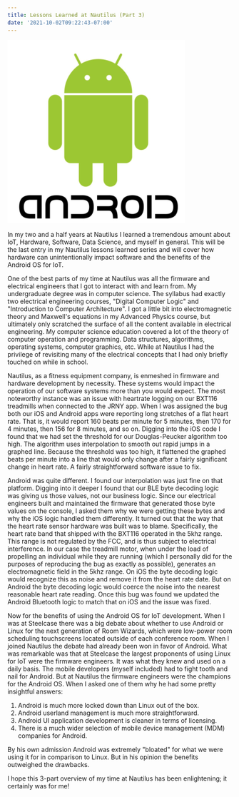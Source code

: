 ```yaml
---
title: Lessons Learned at Nautilus (Part 3)
date: '2021-10-02T09:22:43-07:00'
---
```

![Droid](/assets/droid.png)

In my two and a half years at Nautilus I learned a tremendous amount about IoT, Hardware, Software, Data Science, and myself in general.  This will be the last entry in my Nautilus lessons learned series and will cover how hardware can unintentionally impact software and the benefits of the Android OS for IoT.

One of the best parts of my time at Nautilus was all the firmware and electrical engineers that I got to interact with and learn from.  My undergraduate degree was in computer science.  The syllabus had exactly two electrical engineering courses, "Digital Computer Logic" and "Introduction to Computer Architecture". I got a little bit into electromagnetic theory and Maxwell's equations in my Advanced Physics course, but ultimately only scratched the surface of all the content available in electrical engineering.   My computer science education covered a lot of the theory of computer operation and programming.  Data structures, algorithms, operating systems, computer graphics, etc.  While at Nautilus I had the privilege of revisiting many of the electrical concepts that I had only briefly touched on while in school.

Nautilus, as a fitness equipment company, is enmeshed in firmware and hardware development by necessity.  These systems would impact the operation of our software systems more than you would expect.  The most noteworthy instance was an issue with heartrate logging on our BXT116 treadmills when connected to the JRNY app.  When I was assigned the bug both our iOS and Android apps were reporting long stretches of a flat heart rate.  That is, it would report 160 beats per minute for 5 minutes, then 170 for 4 minutes, then 156 for 8 minutes, and so on.  Digging into the iOS code I found that we had set the threshold for our Douglas-Peucker algorithm too high.  The algorithm uses interpolation to smooth out rapid jumps in a graphed line.  Because the threshold was too high, it flattened the graphed beats per minute into a line that would only change after a fairly significant change in heart rate.  A fairly straightforward software issue to fix.

Android was quite different.  I found our interpolation was just fine on that platform.  Digging into it deeper I found that our BLE byte decoding logic was giving us those values, not our business logic.  Since our electrical engineers built and maintained the firmware that generated those byte values on the console, I asked them why we were getting these bytes and why the iOS logic handled them differently.  It turned out that the way that the heart rate sensor hardware was built was to blame.  Specifically, the heart rate band that shipped with the BXT116 operated in the 5khz range.  This range is not regulated by the FCC, and is thus subject to electrical interference.  In our case the treadmill motor, when under the load of propelling an individual while they are running (which I personally did for the purposes of reproducing the bug as exactly as possible), generates an electromagnetic field in the 5khz range.  On iOS the byte decoding logic would recognize this as noise and remove it from the heart rate date.  But on Android the byte decoding logic would coerce the noise into the nearest reasonable heart rate reading.  Once this bug was found we updated the Android Bluetooth logic to match that on iOS and the issue was fixed.

 Now for the benefits of using the Android OS for IoT development.  When I was at Steelcase there was a big debate about whether to use Android or Linux for the next generation of Room Wizards, which were low-power room scheduling touchscreens located outside of each conference room.  When I joined Nautilus the debate had already been won in favor of Android.  What was remarkable was that at Steelcase the largest proponents of using Linux for IoT were the firmware engineers. It was what they knew and used on a daily basis.  The mobile developers (myself included) had to fight tooth and nail for Android.  But at Nautilus the firmware engineers were the champions for the Android OS.  When I asked one of them why he had some pretty insightful answers:

1. Android is much more locked down than Linux out of the box.
2. Android userland management is much more straightforward.
3. Android UI application development is cleaner in terms of licensing.
4. There is a much wider selection of mobile device management (MDM) companies for Android.

By his own admission Android was extremely "bloated" for what we were using it for in comparison to Linux.  But in his opinion the benefits outweighed the drawbacks.

I hope this 3-part overview of my time at Nautilus has been enlightening; it certainly was for me!
